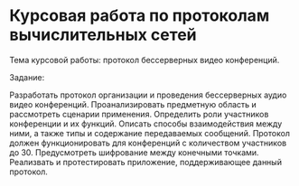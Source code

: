 # Курсовая работа по протоколам вычислительных сетей

Тема курсовой работы: протокол бессерверных видео конференций.

Задание:

  Разработать протокол организации и проведения бессерверных аудио видео конференций. Проанализировать предметную область и рассмотреть сценарии применения. Определить роли участников конференции и их функций. Описать способы взаимодействия между ними, а также типы и содержание передаваемых сообщений. Протокол должен функционировать для конференций с количеством участников до 30. Предусмотреть шифрование между конечными точками. Реализвать и протестировать приложение, поддерживающее данный протокол.


